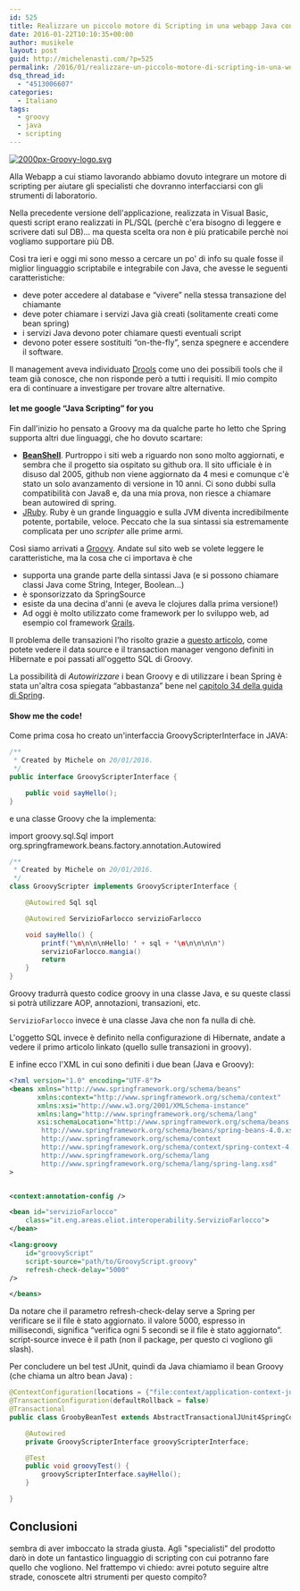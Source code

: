 ```yaml
---
id: 525
title: Realizzare un piccolo motore di Scripting in una webapp Java con Groovy
date: 2016-01-22T10:10:35+00:00
author: musikele
layout: post
guid: http://michelenasti.com/?p=525
permalink: /2016/01/realizzare-un-piccolo-motore-di-scripting-in-una-webapp-java-con-groovy/
dsq_thread_id:
  - "4513006607"
categories:
  - Italiano
tags:
  - groovy
  - java
  - scripting
---
```

<a href="https://i2.wp.com/michelenasti.com/wp-content/uploads/2016/01/2000px-Groovy-logo.svg_.png" rel="attachment wp-att-526"><img class="size-medium wp-image-526 alignleft" src="https://i0.wp.com/michelenasti.com/wp-content/uploads/2016/01/2000px-Groovy-logo.svg_-300x149.png?fit=300%2C149" alt="2000px-Groovy-logo.svg" srcset="https://i2.wp.com/michelenasti.com/wp-content/uploads/2016/01/2000px-Groovy-logo.svg_.png?resize=300%2C149 300w, https://i2.wp.com/michelenasti.com/wp-content/uploads/2016/01/2000px-Groovy-logo.svg_.png?resize=768%2C380 768w, https://i2.wp.com/michelenasti.com/wp-content/uploads/2016/01/2000px-Groovy-logo.svg_.png?resize=1024%2C507 1024w, https://i2.wp.com/michelenasti.com/wp-content/uploads/2016/01/2000px-Groovy-logo.svg_.png?resize=700%2C347 700w, https://i2.wp.com/michelenasti.com/wp-content/uploads/2016/01/2000px-Groovy-logo.svg_.png?w=1840 1840w" sizes="(max-width: 300px) 100vw, 300px" data-recalc-dims="1" /></a>

Alla Webapp a cui stiamo lavorando abbiamo dovuto integrare un motore di scripting per aiutare gli specialisti che dovranno interfacciarsi con gli strumenti di laboratorio.

Nella precedente versione dell'applicazione, realizzata in Visual Basic, questi script erano realizzati in PL/SQL (perchè c'era bisogno di leggere e scrivere dati sul DB)... ma questa scelta ora non è più praticabile perchè noi vogliamo supportare più DB.

Così tra ieri e oggi mi sono messo a cercare un po' di info su quale fosse il miglior linguaggio scriptabile e integrabile con Java, che avesse le seguenti caratteristiche:

  * deve poter accedere al database e &#8220;vivere&#8221; nella stessa transazione del chiamante
  * deve poter chiamare i servizi Java già creati (solitamente creati come bean spring)
  * i servizi Java devono poter chiamare questi eventuali script
  * devono poter essere sostituiti &#8220;on-the-fly&#8221;, senza spegnere e accendere il software.

Il management aveva individuato [Drools](http://www.drools.org/) come uno dei possibili tools che il team già conosce, che non risponde però a tutti i requisiti. Il mio compito era di continuare a investigare per trovare altre alternative.

#### let me google &#8220;Java Scripting&#8221; for you

Fin dall'inizio ho pensato a Groovy ma da qualche parte ho letto che Spring supporta altri due linguaggi, che ho dovuto scartare:

  * [**BeanShell**](https://github.com/beanshell/beanshell). Purtroppo i siti web a riguardo non sono molto aggiornati, e sembra che il progetto sia ospitato su github ora. Il sito ufficiale è in disuso dal 2005, github non viene aggiornato da 4 mesi e comunque c'è stato un solo avanzamento di versione in 10 anni. Ci sono dubbi sulla compatibilità con Java8 e, da una mia prova, non riesce a chiamare bean autowired di spring.
  * [JRuby](http://jruby.org/). Ruby è un grande linguaggio e sulla JVM diventa incredibilmente potente, portabile, veloce. Peccato che la sua sintassi sia estremamente complicata per uno _scripter_ alle prime armi.

Così siamo arrivati a [Groovy](http://www.groovy-lang.org/). Andate sul sito web se volete leggere le caratteristiche, ma la cosa che ci importava è che

  * supporta una grande parte della sintassi Java (e si possono chiamare classi Java come String, Integer, Boolean...)
  * è sponsorizzato da SpringSource
  * esiste da una decina d'anni (e aveva le clojures dalla prima versione!)
  * Ad oggi è molto utilizzato come framework per lo sviluppo web, ad esempio col framework [Grails](https://grails.org/).

Il problema delle transazioni l'ho risolto grazie a [questo articolo](http://sadalage.com/blog/2013/01/14/transactions_using_groovysql/), come potete vedere il data source e il transaction manager vengono definiti in Hibernate e poi passati all'oggetto SQL di Groovy.

La possibilità di _Autowirizzare_ i bean Groovy e di utilizzare i bean Spring è stata un'altra cosa spiegata &#8220;abbastanza&#8221; bene nel [capitolo 34 della guida di Spring](http://docs.spring.io/spring/docs/current/spring-framework-reference/html/dynamic-language.html).

#### Show me the code!

Come prima cosa ho creato un'interfaccia <span class="lang:default decode:true crayon-inline">GroovyScripterInterface</span> in JAVA:

```java
/**
 * Created by Michele on 20/01/2016.
 */
public interface GroovyScripterInterface {

    public void sayHello();
}
```

e una classe Groovy che la implementa:

import groovy.sql.Sql
import org.springframework.beans.factory.annotation.Autowired

```java
/**
 * Created by Michele on 20/01/2016.
 */
class GroovyScripter implements GroovyScripterInterface {

    @Autowired Sql sql

    @Autowired ServizioFarlocco servizioFarlocco

    void sayHello() {
        printf('\n\n\n\nHello! ' + sql + '\n\n\n\n\n')
        servizioFarlocco.mangia()
        return
    }
}
```

Groovy tradurrà questo codice groovy in una classe Java, e su queste classi si potrà utilizzare AOP, annotazioni, transazioni, etc.

`ServizioFarlocco` invece è una classe Java che non fa nulla di chè.

L'oggetto SQL invece è definito nella configurazione di Hibernate, andate a vedere il primo articolo linkato (quello sulle transazioni in groovy).

E infine ecco l'XML in cui sono definiti i due bean (Java e Groovy):

```xml
<?xml version="1.0" encoding="UTF-8"?>
<beans xmlns="http://www.springframework.org/schema/beans"
       xmlns:context="http://www.springframework.org/schema/context"
       xmlns:xsi="http://www.w3.org/2001/XMLSchema-instance"
       xmlns:lang="http://www.springframework.org/schema/lang"
       xsi:schemaLocation="http://www.springframework.org/schema/beans
        http://www.springframework.org/schema/beans/spring-beans-4.0.xsd
        http://www.springframework.org/schema/context
        http://www.springframework.org/schema/context/spring-context-4.0.xsd
        http://www.springframework.org/schema/lang 
        http://www.springframework.org/schema/lang/spring-lang.xsd"
>


<context:annotation-config />

<bean id="servizioFarlocco" 
    class="it.eng.areas.eliot.interoperability.ServizioFarlocco">
</bean>

<lang:groovy 
    id="groovyScript" 
    script-source="path/to/GroovyScript.groovy" 
    refresh-check-delay="5000"
/>

</beans>
```

Da notare che il parametro <span class="lang:default decode:true crayon-inline ">refresh-check-delay</span>  serve a Spring per verificare se il file è stato aggiornato. il valore 5000, espresso in millisecondi, significa &#8220;verifica ogni 5 secondi se il file è stato aggiornato&#8221;. script-source invece è il path (non il package, per questo ci vogliono gli slash).

Per concludere un bel test JUnit, quindi da Java chiamiamo il bean Groovy (che chiama un altro bean Java) :

```java
@ContextConfiguration(locations = {"file:context/application-context-junit.xml"})
@TransactionConfiguration(defaultRollback = false)
@Transactional
public class GroobyBeanTest extends AbstractTransactionalJUnit4SpringContextTests {

    @Autowired
    private GroovyScripterInterface groovyScripterInterface;

    @Test
    public void groovyTest() {
        groovyScripterInterface.sayHello();
    }

}
```

## Conclusioni

sembra di aver imboccato la strada giusta. Agli "specialisti" del prodotto darò in dote un fantastico linguaggio di scripting con cui potranno fare quello che vogliono. Nel frattempo vi chiedo: avrei potuto seguire altre strade, conoscete altri strumenti per questo compito?